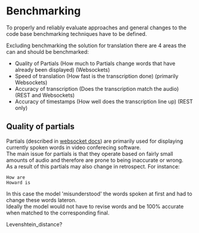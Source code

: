 # Benchmarking

To properly and reliably evaluate approaches and general changes to the code base benchmarking techniques have to be defined.

Excluding benchmarking the solution for translation there are 4 areas the can and should be benchmarked:

- Quality of Partials (How much to Partials change words that have already been displayed) (Websockets)
- Speed of translation (How fast is the transcription done) (primarily Websockets)
- Accuracy of transcription (Does the transcription match the audio) (REST and Websockets)
- Accuracy of timestamps (How well does the transcription line up) (REST only)

## Quality of partials

Partials (described in [websocket docs](./streaming_architecture.md)) are primarily used for displaying currently spoken words in video conferecing software.    
The main issue for partials is that they operate based on fairly small amounts of audio and therefore are prone to being inaccurate or wrong.    
As a result of this partials may also change in retrospect. For instance:

```
How are
Howard is
```

In this case the model 'misunderstood' the words spoken at first and had to change these words lateron.    
Ideally the model would not have to revise words and be 100% accurate when matched to the corresponding final.

Levenshtein_distance?
